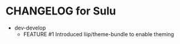 CHANGELOG for Sulu
==================

* dev-develop
    * FEATURE #1 Introduced liip/theme-bundle to enable theming
